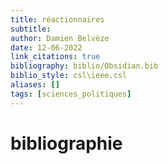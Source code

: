 ```yaml
---
title: réactionnaires
subtitle:
author: Damien Belvèze
date: 12-06-2022
link_citations: true
bibliography: biblio/Obsidian.bib
biblio_style: csl\ieee.csl
aliases: []
tags: [sciences_politiques]
---
```








# bibliographie


